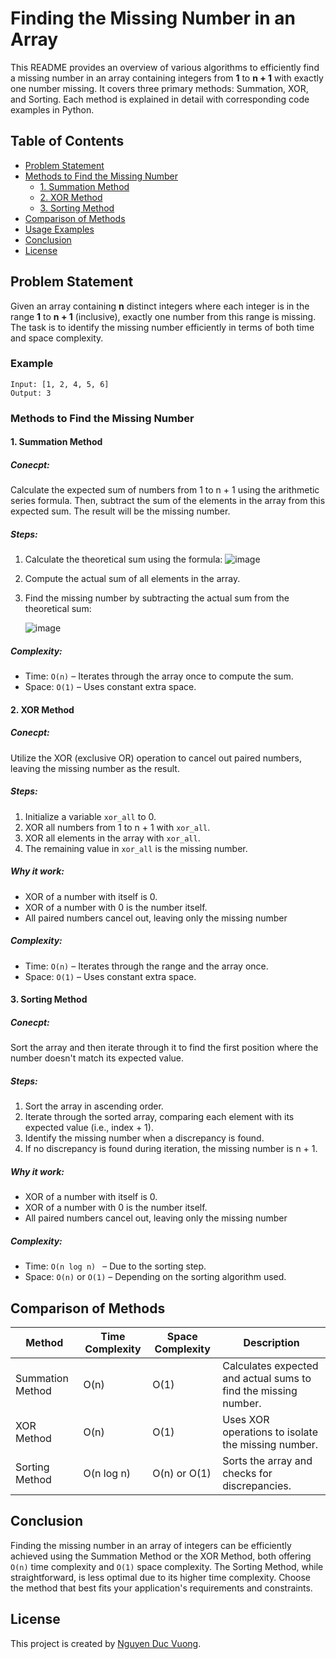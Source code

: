 # Finding the Missing Number in an Array



This README provides an overview of various algorithms to efficiently find a missing number in an array containing integers from **1** to **n + 1** with exactly one number missing. It covers three primary methods: Summation, XOR, and Sorting. Each method is explained in detail with corresponding code examples in Python.

## Table of Contents

- [Problem Statement](#problem-statement)
- [Methods to Find the Missing Number](#methods-to-find-the-missing-number)
  - [1. Summation Method](#1-summation-method)
  - [2. XOR Method](#2-xor-method)
  - [3. Sorting Method](#3-sorting-method)
- [Comparison of Methods](#comparison-of-methods)
- [Usage Examples](#usage-examples)
- [Conclusion](#conclusion)
- [License](#license)

## Problem Statement

Given an array containing **n** distinct integers where each integer is in the range **1** to **n + 1** (inclusive), exactly one number from this range is missing. The task is to identify the missing number efficiently in terms of both time and space complexity.

### Example

```plaintext
Input: [1, 2, 4, 5, 6]
Output: 3
```

### Methods to Find the Missing Number

#### 1. Summation Method

##### Conecpt:

Calculate the expected sum of numbers from 1 to n + 1 using the arithmetic series formula. Then, subtract the sum of the elements in the array from this expected sum. The result will be the missing number.

##### Steps:

1. Calculate the theoretical sum using the formula:
      ![image](https://github.com/user-attachments/assets/a44916d7-8444-4d95-8e9c-cc9fcddb7e13)

2. Compute the actual sum of all elements in the array.

3. Find the missing number by subtracting the actual sum from the theoretical sum:

      ![image](https://github.com/user-attachments/assets/69d4dad3-c48f-4e1b-b90b-5ad7b5d4cd74)
##### Complexity:

- Time: `O(n)` – Iterates through the array once to compute the sum.
- Space: `O(1)` – Uses constant extra space.

#### 2. XOR Method

##### Conecpt:

Utilize the XOR (exclusive OR) operation to cancel out paired numbers, leaving the missing number as the result.

##### Steps:

1. Initialize a variable `xor_all` to 0.
2. XOR all numbers from 1 to n + 1 with `xor_all`.
3. XOR all elements in the array with `xor_all`.
4. The remaining value in `xor_all` is the missing number.

##### Why it work:

- XOR of a number with itself is 0.
- XOR of a number with 0 is the number itself.
- All paired numbers cancel out, leaving only the missing number

##### Complexity:

- Time: `O(n)` – Iterates through the range and the array once.
- Space: `O(1)` – Uses constant extra space.

#### 3. Sorting Method

##### Conecpt:

Sort the array and then iterate through it to find the first position where the number doesn't match its expected value.

##### Steps:

1. Sort the array in ascending order.
2. Iterate through the sorted array, comparing each element with its expected value (i.e., index + 1).
3. Identify the missing number when a discrepancy is found.
4. If no discrepancy is found during iteration, the missing number is n + 1.

##### Why it work:

- XOR of a number with itself is 0.
- XOR of a number with 0 is the number itself.
- All paired numbers cancel out, leaving only the missing number

##### Complexity:

- Time: `O(n log n) ` – Due to the sorting step.
- Space: `O(n)` or `O(1)` – Depending on the sorting algorithm used.

## Comparison of Methods

| Method           | Time Complexity | Space Complexity | Description                                                     |
| ---------------- | --------------- | ---------------- | --------------------------------------------------------------- |
| Summation Method | O(n)            | O(1)             | Calculates expected and actual sums to find the missing number. |
| XOR Method       | O(n)            | O(1)             | Uses XOR operations to isolate the missing number.              |
| Sorting Method   | O(n log n)      | O(n) or O(1)     | Sorts the array and checks for discrepancies.                   |

## Conclusion

Finding the missing number in an array of integers can be efficiently achieved using the Summation Method or the XOR Method, both offering
`O(n)` time complexity and `O(1)` space complexity. The Sorting Method, while straightforward, is less optimal due to its higher time complexity. Choose the method that best fits your application's requirements and constraints.

## License

This project is created by [Nguyen Duc Vuong](https://github.com/nguyenvuong1309).
